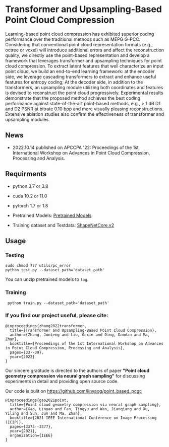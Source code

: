 # **Transformer and Upsampling-Based Point Cloud Compression**

Learning-based point cloud compression has exhibited superior coding performance over the traditional methods such as MEPG G-PCC. Considering that conventional point cloud representation formats (e.g., octree or voxel) will introduce additional errors and affect the reconstruction quality, we directly use the point-based representation and develop a framework that leverages transformer and upsampling techniques for point cloud compression. To extract latent features that well characterize an input point cloud, we build an end-to-end learning framework: at the encoder side, we leverage cascading transformers to extract and enhance useful features for entropy coding; At the decoder side, in addition to the transformers, an upsampling module utilizing both coordinates and features is devised to reconstruct the point cloud progressively. Experimental results demonstrate that the proposed method achieves the best coding performance against state-of-the-art point-based methods, e.g., > 1 dB D1 and D2 PSNR at bitrate 0.10 bpp and more visually pleasing reconstructions. Extensive ablation studies also confirm the effectiveness of transformer and upsampling modules.

## News

- 2022.10.14 published on APCCPA '22: Proceedings of the 1st International Workshop on Advances in Point Cloud Compression, Processing and Analysis.

## Requirments

- python 3.7 or 3.8


- cuda 10.2 or 11.0


- pytorch 1.7 or 1.8

- Pretrained Models: [Pretrained Models](https://drive.google.com/file/d/13M4T3WT1b9OwUQA7bd8vdbPomYQNIebu/view?usp=sharing)

- Training dataset and Testdata: [ShapeNetCore.v2](https://github.com/AnTao97/PointCloudDatasets)

## Usage

### Testing

```shell
sudo chmod 777 utils/pc_error
python test.py --dataset_path='dataset_path'
```

You can unzip pretrained models to `log`.

### Training

```shell
 python train.py --dataset_path='dataset_path'
```

### If you find our project useful, please cite:

```shell
@inproceedings{zhang2022transformer,
  title={Transformer and Upsampling-Based Point Cloud Compression},
  author={Zhang, Junteng and Liu, Gexin and Ding, Dandan and Ma, Zhan},
  booktitle={Proceedings of the 1st International Workshop on Advances in Point Cloud Compression, Processing and Analysis},
  pages={33--39},
  year={2022}
}
```

Our sincere gratitude is directed to the authors of paper **"Point cloud geometry compression via neural graph sampling"** for discussing experiments in detail and providing open source code.

Our code is bulit on https://github.com/linyaog/point_based_pcgc

```shell
@inproceedings{gao2021point,
  title={Point cloud geometry compression via neural graph sampling},
  author={Gao, Linyao and Fan, Tingyu and Wan, Jianqiang and Xu, Yiling and Sun, Jun and Ma, Zhan},
  booktitle={2021 IEEE International Conference on Image Processing (ICIP)},
  pages={3373--3377},
  year={2021},
  organization={IEEE}
}
```

